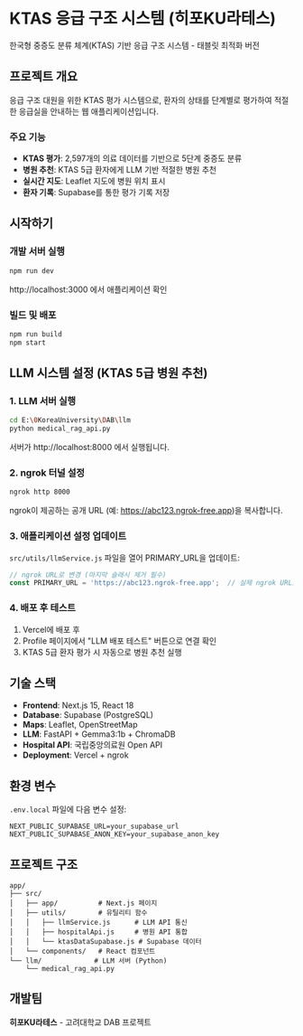 # KTAS 응급 구조 시스템 (히포KU라테스)

한국형 중증도 분류 체계(KTAS) 기반 응급 구조 시스템 - 태블릿 최적화 버전

## 프로젝트 개요

응급 구조 대원을 위한 KTAS 평가 시스템으로, 환자의 상태를 단계별로 평가하여 적절한 응급실을 안내하는 웹 애플리케이션입니다.

### 주요 기능
- **KTAS 평가**: 2,597개의 의료 데이터를 기반으로 5단계 중증도 분류
- **병원 추천**: KTAS 5급 환자에게 LLM 기반 적절한 병원 추천
- **실시간 지도**: Leaflet 지도에 병원 위치 표시
- **환자 기록**: Supabase를 통한 평가 기록 저장

## 시작하기

### 개발 서버 실행

```bash
npm run dev
```

http://localhost:3000 에서 애플리케이션 확인

### 빌드 및 배포

```bash
npm run build
npm start
```

## LLM 시스템 설정 (KTAS 5급 병원 추천)

### 1. LLM 서버 실행

```bash
cd E:\0KoreaUniversity\DAB\llm
python medical_rag_api.py
```

서버가 http://localhost:8000 에서 실행됩니다.

### 2. ngrok 터널 설정

```bash
ngrok http 8000
```

ngrok이 제공하는 공개 URL (예: https://abc123.ngrok-free.app)을 복사합니다.

### 3. 애플리케이션 설정 업데이트

`src/utils/llmService.js` 파일을 열어 PRIMARY_URL을 업데이트:

```javascript
// ngrok URL로 변경 (마지막 슬래시 제거 필수)
const PRIMARY_URL = 'https://abc123.ngrok-free.app';  // 실제 ngrok URL로 변경
```

### 4. 배포 후 테스트

1. Vercel에 배포 후
2. Profile 페이지에서 "LLM 배포 테스트" 버튼으로 연결 확인
3. KTAS 5급 환자 평가 시 자동으로 병원 추천 실행

## 기술 스택

- **Frontend**: Next.js 15, React 18
- **Database**: Supabase (PostgreSQL)
- **Maps**: Leaflet, OpenStreetMap
- **LLM**: FastAPI + Gemma3:1b + ChromaDB
- **Hospital API**: 국립중앙의료원 Open API
- **Deployment**: Vercel + ngrok

## 환경 변수

`.env.local` 파일에 다음 변수 설정:

```
NEXT_PUBLIC_SUPABASE_URL=your_supabase_url
NEXT_PUBLIC_SUPABASE_ANON_KEY=your_supabase_anon_key
```

## 프로젝트 구조

```
app/
├── src/
│   ├── app/          # Next.js 페이지
│   ├── utils/        # 유틸리티 함수
│   │   ├── llmService.js      # LLM API 통신
│   │   ├── hospitalApi.js     # 병원 API 통합
│   │   └── ktasDataSupabase.js # Supabase 데이터
│   └── components/   # React 컴포넌트
└── llm/             # LLM 서버 (Python)
    └── medical_rag_api.py
```

## 개발팀

**히포KU라테스** - 고려대학교 DAB 프로젝트
